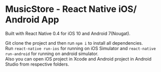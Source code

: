 # MusicStore - React Native iOS/ Android App

Built with React Native 0.4 for iOS 10 and Android 7(Nougat).  

Git clone the project and then run `npm i` to install all dependencies.  
Run `react-native run-ios` for running on iOS Simulator and `react-native run-android` for running on android simulator.  
Also you can open iOS project in Xcode and Android project in Android Studio from respective folders.
